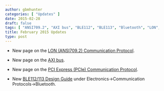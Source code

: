 ```yaml
---
author: gbmhunter
categories: [ "Updates" ]
date: 2015-02-28
draft: false
tags: [ "ANSI709.2", "AXI bus", "BLE112", "BLE113", "Bluetooth", "LON", "PCI express", "PCIe" ]
title: February 2015 Updates
type: post
---
```


* New page on the [LON (ANSI709.2) Communication Protocol](/electronics/communication-protocols/lon-ansi709-2-communication-protocol).

* New page on the [AXI bus](/electronics/communication-protocols/axi-bus).

* New page on the [PCI Express (PCIe) Communication Protocol](/electronics/communication-protocols/pci-express-pcie).

* New [BLE112/113 Design Guide](/electronics/components/bluetooth/ble112ble113-design-guide) under Electronics->Communication Protocols->Bluetooth.

